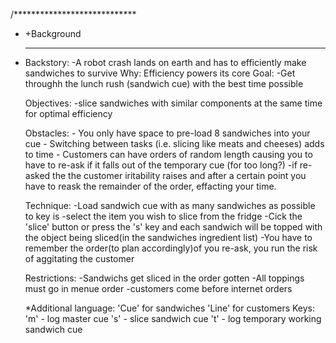 /**************************** 
 *  +Background
 * ------------------------------------
    Backstory:
        -A robot crash lands on earth and has to efficiently make sandwiches to survive
            Why:
                Efficiency powers its core
    Goal: 
        -Get throughh the lunch rush (sandwich cue) with the best time possible

    Objectives:
        -slice sandwiches with similar components at the same time
        for optimal efficiency 

     Obstacles:
        - You only have space to pre-load 8 sandwiches into your cue 
        - Switching between tasks (i.e. slicing like meats and cheeses) adds to time
        - Customers can have orders of random length causing you to have to re-ask 
        if it falls out of the temporary cue (for too long?)
            -if re-asked the the customer iritability raises and after a certain point you have 
            to reask the remainder of the order, effacting your time.

     Technique:
        -Load sandwich cue with as many sandwiches as possible to key is 
        -select the item you wish to slice from the fridge
        -Cick the 'slice' button or press the 's' key and each sandwich 
            will be topped with the object being sliced(in the sandwiches 
            ingredient list)
        -You have to remember the order(to plan accordingly)of you re-ask, 
            you run the risk of aggitating the customer

    
     Restrictions:
        -Sandwichs get sliced in the order gotten
        -All toppings must go in menue order
        -customers come before internet orders

     *Additional language:
        'Cue' for sandwiches
        'Line'  for customers
    Keys:
    'm' - log master cue
    's' - slice sandwich cue 
    't' - log temporary working sandwich cue